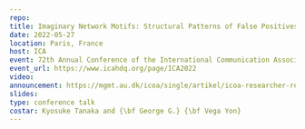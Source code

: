 ```yaml
---
repo: 
title: Imaginary Network Motifs: Structural Patterns of False Positives and Negatives in Social Networks
date: 2022-05-27
location: Paris, France
host: ICA
event: 72th Annual Conference of the International Communication Association
event_url: https://www.icahdq.org/page/ICA2022
video:
announcement: https://mgmt.au.dk/icoa/single/artikel/icoa-researcher-receives-best-paper-award
slides: 
type: conference talk
costar: Kyosuke Tanaka and {\bf George G.} {\bf Vega Yon} 
---
```

